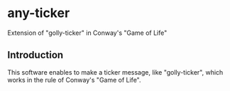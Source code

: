 any-ticker
==========

Extension of "golly-ticker" in Conway's "Game of Life"

## Introduction
This software enables to make a ticker message, like "golly-ticker", which works in the rule of Conway's "Game of Life".
